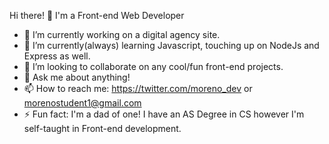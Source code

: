 Hi there! 👋
I'm a Front-end Web Developer

- 🔭 I’m currently working on a digital agency site.
- 🌱 I’m currently(always) learning Javascript, touching up on NodeJs and Express as well.
- 👯 I’m looking to collaborate on any cool/fun front-end projects.
- 💬 Ask me about anything!
- 📫 How to reach me: https://twitter.com/moreno_dev or morenostudent1@gmail.com
- ⚡ Fun fact: I'm a dad of one! I have an AS Degree in CS however I'm self-taught in Front-end development.

